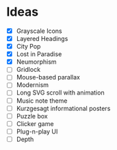 # Ideas

- [x] Grayscale Icons
- [x] Layered Headings
- [x] City Pop
- [x] Lost in Paradise
- [x] Neumorphism
- [ ] Gridlock
- [ ] Mouse-based parallax
- [ ] Modernism
- [ ] Long SVG scroll with animation
- [ ] Music note theme
- [ ] Kurzgesagt informational posters
- [ ] Puzzle box
- [ ] Clicker game
- [ ] Plug-n-play UI
- [ ] Depth
